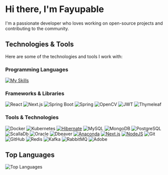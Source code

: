 # Hi there, I'm Fayupable

I'm a passionate developer who loves working on open-source projects and contributing to the community.

## Technologies & Tools
Here are some of the technologies and tools I work with:


### Programming Languages
[![My Skills](https://skillicons.dev/icons?i=java,py,cpp,ts,js)](https://skillicons.dev)

### Frameworks & Libraries
![React](https://img.shields.io/badge/-React-61DAFB?style=flat&logo=react&logoColor=black)
![Next.js](https://img.shields.io/badge/-Next.js-000000?style=flat&logo=nextdotjs&logoColor=white)
![Spring Boot](https://img.shields.io/badge/-Spring%20Boot-6DB33F?style=flat&logo=spring-boot&logoColor=white)
![Spring](https://img.shields.io/badge/spring-%236DB33F.svg?style=flat&logo=spring&logoColor=white)
![OpenCV](https://img.shields.io/badge/opencv-%23white.svg?style=flat&logo=opencv&logoColor=white)
![JWT](https://img.shields.io/badge/JWT-black?style=flat&logo=JSON%20web%20tokens)
![Thymeleaf](https://img.shields.io/badge/Thymeleaf-%23005C0F.svg?style=flat&logo=Thymeleaf&logoColor=white)



### Tools & Technologies
![Docker](https://img.shields.io/badge/-Docker-2496ED?style=flat&logo=docker&logoColor=white)
![Kubernetes](https://img.shields.io/badge/-Kubernetes-326CE5?style=flat&logo=kubernetes&logoColor=white)
[![Hibernate](https://img.shields.io/badge/Hibernate-59666C?logo=hibernate&logoColor=fff)](#)
![MySQL](https://img.shields.io/badge/-MySQL-4479A1?style=flat&logo=mysql&logoColor=white)
![MongoDB](https://img.shields.io/badge/-MongoDB-47A248?style=flat&logo=mongodb&logoColor=white)
![PostgreSQL](https://img.shields.io/badge/-PostgreSQL-336791?style=flat&logo=postgresql&logoColor=white)
![ScallaDb](https://img.shields.io/badge/Scylla%20DB-6CD5E7?style=flat&logo=scylladb&logoColor=000)
![Oracle](https://img.shields.io/badge/Oracle-F80000?style=flat&logo=oracle&logoColor=white)
![Dbeaver](https://img.shields.io/badge/DBeaver-000000?style=flat&logo=dbeaver&logoColor=white)
[![Anaconda](https://img.shields.io/badge/Anaconda-44A833?logo=anaconda&logoColor=fff)](#)
[![Next.js](https://img.shields.io/badge/Next.js-black?logo=next.js&logoColor=white)](#)
[![NodeJS](https://img.shields.io/badge/Node.js-6DA55F?logo=node.js&logoColor=white)](#)
![Git](https://img.shields.io/badge/-Git-F05032?style=flat&logo=git&logoColor=white)
![GitHub](https://img.shields.io/badge/github-%23121011.svg?style=flat&logo=github&logoColor=white)
![Redis](https://img.shields.io/badge/-Redis-DC382D?style=flat&logo=redis&logoColor=white)
![Kafka](https://img.shields.io/badge/-Kafka-231F20?style=flat&logo=apache-kafka&logoColor=white)
![RabbitMQ](https://img.shields.io/badge/Rabbitmq-FF6600?style=flat&logo=rabbitmq&logoColor=white)
![Adobe](https://img.shields.io/badge/adobe-%23FF0000.svg?style=flat&logo=adobe&logoColor=white)



## Top Languages

![Top Languages](https://github-readme-stats.vercel.app/api/top-langs/?username=Fayupable&layout=compact&theme=radical)
